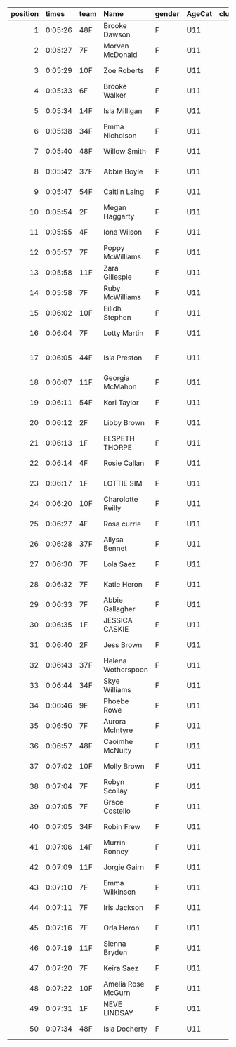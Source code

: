 |   position | times   | team   | Name               | gender   | AgeCat   |   clubnumber | Club name            | Website                               |   finishPosition |
|-----------:|:--------|:-------|:-------------------|:---------|:---------|-------------:|:---------------------|:--------------------------------------|-----------------:|
|          1 | 0:05:26 | 48F    | Brooke Dawson      | F        | U11      |           48 | Springburn Harriers  | https://www.springburnharriers.co.uk/ |                1 |
|          2 | 0:05:27 | 7F     | Morven McDonald    | F        | U11      |            7 | Giffnock North AC    | https://www.giffnocknorth.co.uk/      |                2 |
|          3 | 0:05:29 | 10F    | Zoe Roberts        | F        | U11      |           10 | Shettleston Harriers | http://shettlestonharriers.org.uk/    |                3 |
|          4 | 0:05:33 | 6F     | Brooke Walker      | F        | U11      |            6 | Cambuslang Harriers  | https://cambuslangharriers.org/       |                4 |
|          5 | 0:05:34 | 14F    | Isla Milligan      | F        | U11      |           14 | Ayr Seaforth AC      | https://www.ayrseaforth.co.uk/        |                5 |
|          6 | 0:05:38 | 34F    | Emma Nicholson     | F        | U11      |           34 | Kilbarchan AAC       | https://kilbarchanaac.org.uk/         |                6 |
|          7 | 0:05:40 | 48F    | Willow Smith       | F        | U11      |           48 | Springburn Harriers  | https://www.springburnharriers.co.uk/ |                7 |
|          8 | 0:05:42 | 37F    | Abbie Boyle        | F        | U11      |           37 | Law & District AAC   | http://www.lawaac.co.uk/              |                8 |
|          9 | 0:05:47 | 54F    | Caitlin Laing      | F        | U11      |           54 | VP-Glasgow           | https://www.vp-glasgow.com            |                9 |
|         10 | 0:05:54 | 2F     | Megan Haggarty     | F        | U11      |            2 | Kilmarnock H&AC      | http://www.kilmarnockharriers.com/    |               10 |
|         11 | 0:05:55 | 4F     | Iona Wilson        | F        | U11      |            4 | Inverclyde AC        | https://www.inverclydeac.org/         |               11 |
|         12 | 0:05:57 | 7F     | Poppy McWilliams   | F        | U11      |            7 | Giffnock North AC    | https://www.giffnocknorth.co.uk/      |               12 |
|         13 | 0:05:58 | 11F    | Zara Gillespie     | F        | U11      |           11 | Airdrie Harriers     | http://airdrieharriers.org/           |               13 |
|         14 | 0:05:58 | 7F     | Ruby McWilliams    | F        | U11      |            7 | Giffnock North AC    | https://www.giffnocknorth.co.uk/      |               14 |
|         15 | 0:06:02 | 10F    | Eilidh Stephen     | F        | U11      |           10 | Shettleston Harriers | http://shettlestonharriers.org.uk/    |               15 |
|         16 | 0:06:04 | 7F     | Lotty Martin       | F        | U11      |            7 | Giffnock North AC    | https://www.giffnocknorth.co.uk/      |               16 |
|         17 | 0:06:05 | 44F    | Isla Preston       | F        | U11      |           44 | North Ayrshire AAC   | https://naathletics.co.uk/            |               17 |
|         18 | 0:06:07 | 11F    | Georgia McMahon    | F        | U11      |           11 | Airdrie Harriers     | http://airdrieharriers.org/           |               18 |
|         19 | 0:06:11 | 54F    | Kori Taylor        | F        | U11      |           54 | VP-Glasgow           | https://www.vp-glasgow.com            |               19 |
|         20 | 0:06:12 | 2F     | Libby Brown        | F        | U11      |            2 | Kilmarnock H&AC      | http://www.kilmarnockharriers.com/    |               20 |
|         21 | 0:06:13 | 1F     | ELSPETH THORPE     | F        | U11      |            1 | East Kilbride AC     | http://www.ekac.org.uk/               |               21 |
|         22 | 0:06:14 | 4F     | Rosie Callan       | F        | U11      |            4 | Inverclyde AC        | https://www.inverclydeac.org/         |               22 |
|         23 | 0:06:17 | 1F     | LOTTIE SIM         | F        | U11      |            1 | East Kilbride AC     | http://www.ekac.org.uk/               |               23 |
|         24 | 0:06:20 | 10F    | Charolotte Reilly  | F        | U11      |           10 | Shettleston Harriers | http://shettlestonharriers.org.uk/    |               24 |
|         25 | 0:06:27 | 4F     | Rosa currie        | F        | U11      |            4 | Inverclyde AC        | https://www.inverclydeac.org/         |               25 |
|         26 | 0:06:28 | 37F    | Allysa Bennet      | F        | U11      |           37 | Law & District AAC   | http://www.lawaac.co.uk/              |               26 |
|         27 | 0:06:30 | 7F     | Lola Saez          | F        | U11      |            7 | Giffnock North AC    | https://www.giffnocknorth.co.uk/      |               27 |
|         28 | 0:06:32 | 7F     | Katie Heron        | F        | U11      |            7 | Giffnock North AC    | https://www.giffnocknorth.co.uk/      |               28 |
|         29 | 0:06:33 | 7F     | Abbie Gallagher    | F        | U11      |            7 | Giffnock North AC    | https://www.giffnocknorth.co.uk/      |               29 |
|         30 | 0:06:35 | 1F     | JESSICA CASKIE     | F        | U11      |            1 | East Kilbride AC     | http://www.ekac.org.uk/               |               30 |
|         31 | 0:06:40 | 2F     | Jess Brown         | F        | U11      |            2 | Kilmarnock H&AC      | http://www.kilmarnockharriers.com/    |               31 |
|         32 | 0:06:43 | 37F    | Helena Wotherspoon | F        | U11      |           37 | Law & District AAC   | http://www.lawaac.co.uk/              |               32 |
|         33 | 0:06:44 | 34F    | Skye Williams      | F        | U11      |           34 | Kilbarchan AAC       | https://kilbarchanaac.org.uk/         |               33 |
|         34 | 0:06:46 | 9F     | Phoebe Rowe        | F        | U11      |            9 | Garscube Harriers    | https://www.garscubeharriers.org.uk/  |               34 |
|         35 | 0:06:50 | 7F     | Aurora McIntyre    | F        | U11      |            7 | Giffnock North AC    | https://www.giffnocknorth.co.uk/      |               35 |
|         36 | 0:06:57 | 48F    | Caoimhe McNulty    | F        | U11      |           48 | Springburn Harriers  | https://www.springburnharriers.co.uk/ |               36 |
|         37 | 0:07:02 | 10F    | Molly Brown        | F        | U11      |           10 | Shettleston Harriers | http://shettlestonharriers.org.uk/    |               37 |
|         38 | 0:07:04 | 7F     | Robyn Scollay      | F        | U11      |            7 | Giffnock North AC    | https://www.giffnocknorth.co.uk/      |               38 |
|         39 | 0:07:05 | 7F     | Grace Costello     | F        | U11      |            7 | Giffnock North AC    | https://www.giffnocknorth.co.uk/      |               39 |
|         40 | 0:07:05 | 34F    | Robin Frew         | F        | U11      |           34 | Kilbarchan AAC       | https://kilbarchanaac.org.uk/         |               40 |
|         41 | 0:07:06 | 14F    | Murrin Ronney      | F        | U11      |           14 | Ayr Seaforth AC      | https://www.ayrseaforth.co.uk/        |               41 |
|         42 | 0:07:09 | 11F    | Jorgie Gairn       | F        | U11      |           11 | Airdrie Harriers     | http://airdrieharriers.org/           |               42 |
|         43 | 0:07:10 | 7F     | Emma Wilkinson     | F        | U11      |            7 | Giffnock North AC    | https://www.giffnocknorth.co.uk/      |               43 |
|         44 | 0:07:11 | 7F     | Iris Jackson       | F        | U11      |            7 | Giffnock North AC    | https://www.giffnocknorth.co.uk/      |               44 |
|         45 | 0:07:16 | 7F     | Orla Heron         | F        | U11      |            7 | Giffnock North AC    | https://www.giffnocknorth.co.uk/      |               45 |
|         46 | 0:07:19 | 11F    | Sienna Bryden      | F        | U11      |           11 | Airdrie Harriers     | http://airdrieharriers.org/           |               46 |
|         47 | 0:07:20 | 7F     | Keira Saez         | F        | U11      |            7 | Giffnock North AC    | https://www.giffnocknorth.co.uk/      |               47 |
|         48 | 0:07:22 | 10F    | Amelia Rose McGurn | F        | U11      |           10 | Shettleston Harriers | http://shettlestonharriers.org.uk/    |               48 |
|         49 | 0:07:31 | 1F     | NEVE LINDSAY       | F        | U11      |            1 | East Kilbride AC     | http://www.ekac.org.uk/               |               49 |
|         50 | 0:07:34 | 48F    | Isla Docherty      | F        | U11      |           48 | Springburn Harriers  | https://www.springburnharriers.co.uk/ |               50 |